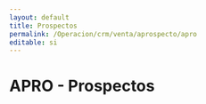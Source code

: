 ```yaml
---
layout: default
title: Prospectos
permalink: /Operacion/crm/venta/aprospecto/apro
editable: si
---
```


# APRO - Prospectos





